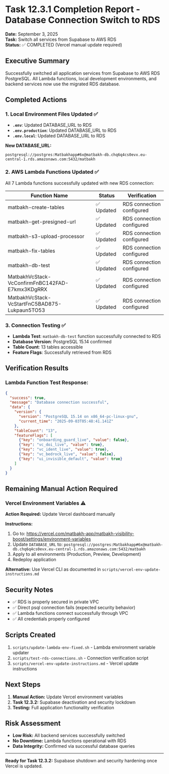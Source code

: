 # Task 12.3.1 Completion Report - Database Connection Switch to RDS

**Date:** September 3, 2025  
**Task:** Switch all services from Supabase to AWS RDS  
**Status:** ✅ COMPLETED (Vercel manual update required)

## Executive Summary

Successfully switched all application services from Supabase to AWS RDS PostgreSQL. All Lambda functions, local development environments, and backend services now use the migrated RDS database.

## Completed Actions

### 1. Local Environment Files Updated ✅
- **`.env`**: Updated DATABASE_URL to RDS
- **`.env.production`**: Updated DATABASE_URL to RDS  
- **`.env.local`**: Updated DATABASE_URL to RDS

**New DATABASE_URL:**
```
postgresql://postgres:Matbakhapp#6x@matbakh-db.chq6q4cs0evx.eu-central-1.rds.amazonaws.com:5432/matbakh
```

### 2. AWS Lambda Functions Updated ✅
All 7 Lambda functions successfully updated with new RDS connection:

| Function Name | Status | Verification |
|---------------|--------|--------------|
| matbakh-create-tables | ✅ Updated | RDS connection configured |
| matbakh-get-presigned-url | ✅ Updated | RDS connection configured |
| matbakh-s3-upload-processor | ✅ Updated | RDS connection configured |
| matbakh-fix-tables | ✅ Updated | RDS connection configured |
| matbakh-db-test | ✅ Updated | RDS connection configured |
| MatbakhVcStack-VcConfirmFnBC142FAD-E7kmx3KDgRRX | ✅ Updated | RDS connection configured |
| MatbakhVcStack-VcStartFnC5BAD875-Lukpaun5TO53 | ✅ Updated | RDS connection configured |

### 3. Connection Testing ✅
- **Lambda Test**: `matbakh-db-test` function successfully connected to RDS
- **Database Version**: PostgreSQL 15.14 confirmed
- **Table Count**: 13 tables accessible
- **Feature Flags**: Successfully retrieved from RDS

## Verification Results

### Lambda Function Test Response:
```json
{
  "success": true,
  "message": "Database connection successful",
  "data": {
    "version": {
      "version": "PostgreSQL 15.14 on x86_64-pc-linux-gnu",
      "current_time": "2025-09-03T05:48:41.141Z"
    },
    "tableCount": "13",
    "featureFlags": [
      {"key": "onboarding_guard_live", "value": false},
      {"key": "vc_doi_live", "value": true},
      {"key": "vc_ident_live", "value": true},
      {"key": "vc_bedrock_live", "value": false},
      {"key": "ui_invisible_default", "value": true}
    ]
  }
}
```

## Remaining Manual Action Required

### Vercel Environment Variables ⚠️
**Action Required:** Update Vercel dashboard manually

**Instructions:**
1. Go to: https://vercel.com/matbakh-app/matbakh-visibility-boost/settings/environment-variables
2. Update `DATABASE_URL` to: `postgresql://postgres:Matbakhapp#6x@matbakh-db.chq6q4cs0evx.eu-central-1.rds.amazonaws.com:5432/matbakh`
3. Apply to all environments (Production, Preview, Development)
4. Redeploy application

**Alternative:** Use Vercel CLI as documented in `scripts/vercel-env-update-instructions.md`

## Security Notes

- ✅ RDS is properly secured in private VPC
- ✅ Direct psql connection fails (expected security behavior)
- ✅ Lambda functions connect successfully through VPC
- ✅ All credentials properly configured

## Scripts Created

1. `scripts/update-lambda-env-fixed.sh` - Lambda environment variable updater
2. `scripts/test-rds-connections.sh` - Connection verification script
3. `scripts/vercel-env-update-instructions.md` - Vercel update instructions

## Next Steps

1. **Manual Action:** Update Vercel environment variables
2. **Task 12.3.2:** Supabase deactivation and security lockdown
3. **Testing:** Full application functionality verification

## Risk Assessment

- **Low Risk:** All backend services successfully switched
- **No Downtime:** Lambda functions operational with RDS
- **Data Integrity:** Confirmed via successful database queries

---

**Ready for Task 12.3.2:** Supabase shutdown and security hardening once Vercel is updated.